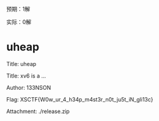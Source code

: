 预期：1解

实际：0解

# uheap

Title:
uheap

Title:
xv6 is a ...

Author:
133NSON

Flag:
XSCTF{W0w_ur_4_h34p_m4st3r_n0t_ju5t_iN_gli13c}

Attachment:
./release.zip
